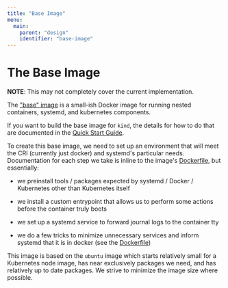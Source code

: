 ```yaml
---
title: "Base Image"
menu:
  main:
    parent: "design"
    identifier: "base-image"
---
```

# The Base Image

**NOTE**: This may not completely cover the current implementation.

The ["base" image][base image] is a small-ish Docker image for running
nested containers, systemd, and kubernetes components.

If you want to build the base image for `kind`, the details for how to do that
are documented in the [Quick Start Guide][build base image].

To create this base image, we need to set up an environment that will meet the
CRI (currently just docker) and systemd's particular needs. Documentation for
each step we take is inline to the image's [Dockerfile][dockerfile],
but essentially:

- we preinstall tools / packages expected by systemd / Docker / Kubernetes other
than Kubernetes itself

- we install a custom entrypoint that allows us to perform some actions before
the container truly boots

- we set up a systemd service to forward journal logs to the container tty

- we do a few tricks to minimize unnecessary services and inform systemd that it
is in docker (see the [Dockerfile][dockerfile])

This image is based on the `ubuntu` image which starts relatively small for
a Kubernetes node image, has near exclusively packages we need, and has
relatively up to date packages.
We strive to minimize the image size where possible.

[base image]: https://sigs.k8s.io/kind/images/base
[build base image]: https://kind.sigs.k8s.io/docs/user/quick-start/#building-the-base-image
[dockerfile]: https://sigs.k8s.io/kind/images/base/Dockerfile
